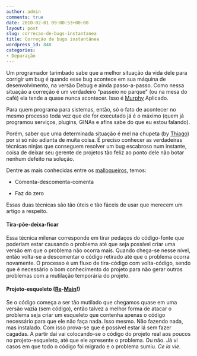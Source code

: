 ```yaml
---
author: admin
comments: true
date: 2010-02-01 09:00:53+00:00
layout: post
slug: correcao-de-bugs-instantanea
title: Correção de bugs instantânea
wordpress_id: 840
categories:
- Depuração
---
```


Um programador tarimbado sabe que a melhor situação da vida dele para corrigir um bug é quando esse bug acontece em sua máquina de desenvolvimento, na versão Debug e ainda passo-a-passo. Como nessa situação a correção é um verdadeiro "passeio no parque" (ou na mesa do café) ela tende a quase nunca acontecer. Isso é [Murphy](http://www.caloni.com.br/blog/wp-admin/Corre%C3%A7%C3%A3o%20de%20bugs%20instant%C3%A2nea.txt) Aplicado.

Para quem programa para sistemas, então, só o fato de acontecer no mesmo processo toda vez que ele for executado já é o máximo (quem já programou serviços, plugins, GINAs e afins sabe do que eu estou falando).

Porém, saber que uma determinada situação é mel na chupeta (by [Thiago](http://codebehind.wordpress.com)) por si só não adianta de muita coisa. É preciso conhecer as verdadeiras técnicas ninjas que conseguem resolver um bug escabroso num instante, coisa de deixar seu gerente de projetos tão feliz ao ponto dele não botar nenhum defeito na solução.



Dentre as mais conhecidas entre os [malloqueiros](http://www.cplusplus.com/reference/clibrary/cstdlib/malloc/), temos:



	
  * Comenta-descomenta-comenta

	
  * Faz do zero


Essas duas técnicas são tão úteis e tão fáceis de usar que merecem um artigo a respeito.


#### Tira-põe-deixa-ficar


Essa técnica milenar corresponde em tirar pedaços do código-fonte que poderiam estar causando o problema até que seja possível criar uma versão em que o problema não ocorra mais. Quando chega-se nesse nível, então volta-se a descomentar o código retirado até que o problema ocorra novamente. O processo é um fluxo de tira-código com volta-código, sendo que é necessário o bom conhecimento do projeto para não gerar outros problemas com a mutilação temporária do projeto.


#### Projeto-esqueleto ([Re](http://pt.wikipedia.org/wiki/He-Man)-[Main](http://en.wikipedia.org/wiki/Main_function_%28programming%29)!)


Se o código começa a ser tão mutilado que chegamos quase em uma versão vazia (sem código), então talvez a melhor forma de atacar o problema seja criar um esqueleto que contenha apenas o código necessário para que ele não faça nada. Isso mesmo. Não fazendo nada, mas instalado. Com isso prova-se que é possível estar lá sem fazer cagadas. A partir daí vai colocando-se o código do projeto real aos poucos no projeto-esqueleto, até que ele apresente o problema. Ou não. Já vi casos em que todo o código foi migrado e o problema sumiu. _Ce la vie_.
